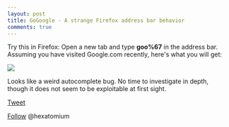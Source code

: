 ```yaml
---
layout: post
title: GoGoogle - A strange Firefox address bar behavior
comments: true
---
```


Try this in Firefox: Open a new tab and type **goo%67** in the address bar. Assuming you have visited Google.com recently, here's what you will get:

<IMG src=https://i.imgur.com/F9eJbbl.png>

Looks like a weird autocomplete bug. No time to investigate in depth, though it does not seem to be exploitable at first sight. 


<a href="http://twitter.com/share" class="twitter-share-button" 
data-url="http://hexatomium.github.io/2016/04/26/gogoogle/" data-text="GoGoogle - A strange Firefox address bar behavior"  data-count="horizontal">Tweet</a>
<script type="text/javascript" src="http://platform.twitter.com/widgets.js"></script>

<A href=https://twitter.com/hexatomium>Follow</A> @hexatomium
   
